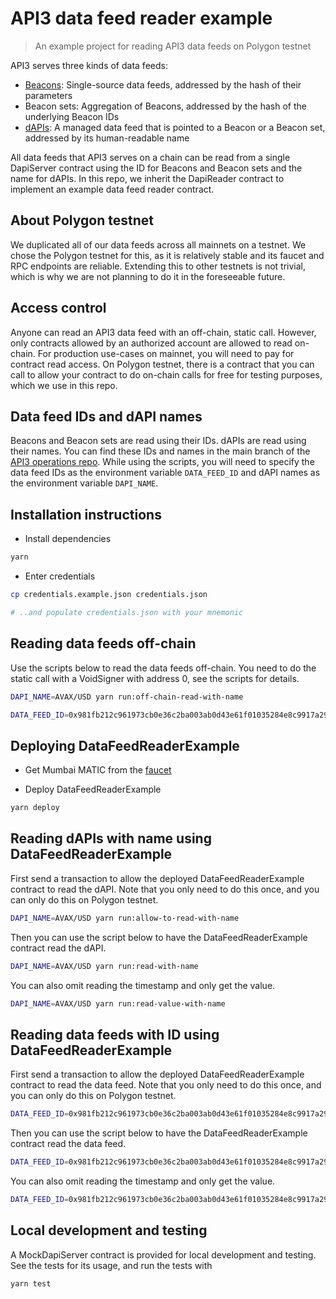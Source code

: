 # API3 data feed reader example

> An example project for reading API3 data feeds on Polygon testnet

API3 serves three kinds of data feeds:

- [Beacons](https://medium.com/api3/beacons-building-blocks-for-web3-data-connectivity-df6ad3eb5763): Single-source data
  feeds, addressed by the hash of their parameters
- Beacon sets: Aggregation of Beacons, addressed by the hash of the underlying Beacon IDs
- [dAPIs](https://medium.com/api3/dapis-apis-for-dapps-53b83f8d2493): A managed data feed that is pointed to a Beacon or
  a Beacon set, addressed by its human-readable name

All data feeds that API3 serves on a chain can be read from a single DapiServer contract using the ID for Beacons and
Beacon sets and the name for dAPIs. In this repo, we inherit the DapiReader contract to implement an example data feed
reader contract.

## About Polygon testnet

We duplicated all of our data feeds across all mainnets on a testnet. We chose the Polygon testnet for this, as it is
relatively stable and its faucet and RPC endpoints are reliable. Extending this to other testnets is not trivial, which
is why we are not planning to do it in the foreseeable future.

## Access control

Anyone can read an API3 data feed with an off-chain, static call. However, only contracts allowed by an authorized
account are allowed to read on-chain. For production use-cases on mainnet, you will need to pay for contract read
access. On Polygon testnet, there is a contract that you can call to allow your contract to do on-chain calls for free
for testing purposes, which we use in this repo.

## Data feed IDs and dAPI names

Beacons and Beacon sets are read using their IDs. dAPIs are read using their names. You can find these IDs and names in
the main branch of the [API3 operations repo](https://github.com/api3dao/operations). While using the scripts, you will
need to specify the data feed IDs as the environment variable `DATA_FEED_ID` and dAPI names as the environment variable
`DAPI_NAME`.

## Installation instructions

- Install dependencies

```sh
yarn
```

- Enter credentials

```sh
cp credentials.example.json credentials.json

# ..and populate credentials.json with your mnemonic
```

## Reading data feeds off-chain

Use the scripts below to read the data feeds off-chain. You need to do the static call with a VoidSigner with address 0,
see the scripts for details.

```sh
DAPI_NAME=AVAX/USD yarn run:off-chain-read-with-name

DATA_FEED_ID=0x981fb212c961973cb0e36c2ba003ab0d43e61f01035284e8c9917a296b78dbcb yarn run:off-chain-read-with-id
```

## Deploying DataFeedReaderExample

- Get Mumbai MATIC from the [faucet](https://faucet.polygon.technology/)

- Deploy DataFeedReaderExample

```sh
yarn deploy
```

## Reading dAPIs with name using DataFeedReaderExample

First send a transaction to allow the deployed DataFeedReaderExample contract to read the dAPI. Note that you only need
to do this once, and you can only do this on Polygon testnet.

```sh
DAPI_NAME=AVAX/USD yarn run:allow-to-read-with-name
```

Then you can use the script below to have the DataFeedReaderExample contract read the dAPI.

```sh
DAPI_NAME=AVAX/USD yarn run:read-with-name
```

You can also omit reading the timestamp and only get the value.

```sh
DAPI_NAME=AVAX/USD yarn run:read-value-with-name
```

## Reading data feeds with ID using DataFeedReaderExample

First send a transaction to allow the deployed DataFeedReaderExample contract to read the data feed. Note that you only
need to do this once, and you can only do this on Polygon testnet.

```sh
DATA_FEED_ID=0x981fb212c961973cb0e36c2ba003ab0d43e61f01035284e8c9917a296b78dbcb yarn run:allow-to-read-with-id
```

Then you can use the script below to have the DataFeedReaderExample contract read the data feed.

```sh
DATA_FEED_ID=0x981fb212c961973cb0e36c2ba003ab0d43e61f01035284e8c9917a296b78dbcb yarn run:read-with-id
```

You can also omit reading the timestamp and only get the value.

```sh
DATA_FEED_ID=0x981fb212c961973cb0e36c2ba003ab0d43e61f01035284e8c9917a296b78dbcb yarn run:read-value-with-id
```

## Local development and testing

A MockDapiServer contract is provided for local development and testing. See the tests for its usage, and run the tests
with

```sh
yarn test
```
